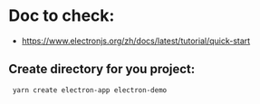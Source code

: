 # Doc to check:
- https://www.electronjs.org/zh/docs/latest/tutorial/quick-start

## Create directory for you project:
```shell
 yarn create electron-app electron-demo
```
